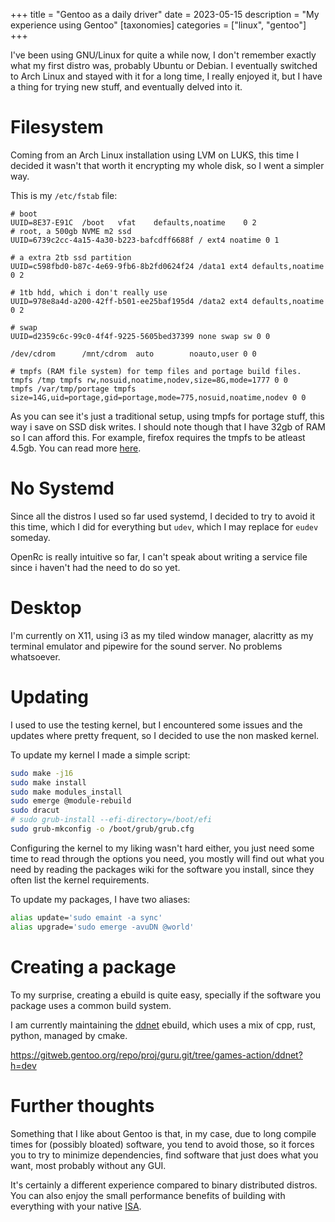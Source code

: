 +++
title = "Gentoo as a daily driver"
date = 2023-05-15
description = "My experience using Gentoo"
[taxonomies]
categories = ["linux", "gentoo"]
+++

I've been using GNU/Linux for quite a while now, I don't remember exactly what my first distro was, probably Ubuntu or Debian.
I eventually switched to Arch Linux and stayed with it for a long time, I really enjoyed it, but I have a thing for trying new stuff, and eventually delved into it.

# Filesystem

Coming from an Arch Linux installation using LVM on LUKS, this time I decided it wasn't that worth it encrypting my whole disk, so I went a simpler way.

This is my `/etc/fstab` file:

```
# boot
UUID=8E37-E91C	/boot	vfat	defaults,noatime	0 2
# root, a 500gb NVME m2 ssd
UUID=6739c2cc-4a15-4a30-b223-bafcdff6688f / ext4 noatime 0 1

# a extra 2tb ssd partition
UUID=c598fbd0-b87c-4e69-9fb6-8b2fd0624f24 /data1 ext4 defaults,noatime 0 2

# 1tb hdd, which i don't really use
UUID=978e8a4d-a200-42ff-b501-ee25baf195d4 /data2 ext4 defaults,noatime 0 2

# swap
UUID=d2359c6c-99c0-4f4f-9225-5605bed37399 none swap sw 0 0

/dev/cdrom		/mnt/cdrom	auto		noauto,user	0 0

# tmpfs (RAM file system) for temp files and portage build files.
tmpfs /tmp tmpfs rw,nosuid,noatime,nodev,size=8G,mode=1777 0 0
tmpfs /var/tmp/portage tmpfs size=14G,uid=portage,gid=portage,mode=775,nosuid,noatime,nodev	0 0
```

As you can see it's just a traditional setup, using tmpfs for portage stuff, this way i save on SSD disk writes. I should note though that I have 32gb of RAM so I can afford this. For example, firefox requires the tmpfs to be atleast 4.5gb. You can read more [here](https://wiki.gentoo.org/wiki/Portage_TMPDIR_on_tmpfs).

# No Systemd

Since all the distros I used so far used systemd, I decided to try to avoid it this time, which I did for everything but `udev`, which I may replace for `eudev` someday.

OpenRc is really intuitive so far, I can't speak about writing a service file since i haven't had the need to do so yet.

# Desktop

I'm currently on X11, using i3 as my tiled window manager, alacritty as my terminal emulator and pipewire for the sound server. No problems whatsoever.

# Updating

I used to use the testing kernel, but I encountered some issues and the updates where pretty frequent, so I decided to use the non masked kernel.

To update my kernel I made a simple script:

```bash
sudo make -j16
sudo make install
sudo make modules_install
sudo emerge @module-rebuild
sudo dracut
# sudo grub-install --efi-directory=/boot/efi
sudo grub-mkconfig -o /boot/grub/grub.cfg
```

Configuring the kernel to my liking wasn't hard either, you just need some time to read through the options you need, you mostly will find out what you need by reading the packages wiki for the software you install, since they often list the kernel requirements.

To update my packages, I have two aliases:

```bash
alias update='sudo emaint -a sync'
alias upgrade='sudo emerge -avuDN @world'
```

# Creating a package

To my surprise, creating a ebuild is quite easy, specially if the software you package uses a common build system.

I am currently maintaining the [ddnet](https://github.com/ddnet/ddnet) ebuild, which uses a mix of cpp, rust, python, managed by cmake.

<https://gitweb.gentoo.org/repo/proj/guru.git/tree/games-action/ddnet?h=dev>

# Further thoughts

Something that I like about Gentoo is that, in my case, due to long compile times for (possibly bloated) software, you tend to avoid those, so
it forces you to try to minimize dependencies, find software that just does what you want, most probably without any GUI.

It's certainly a different experience compared to binary distributed distros. You can also enjoy the small performance benefits of building with everything with your native [ISA](https://en.wikipedia.org/wiki/Instruction_set_architecture).

